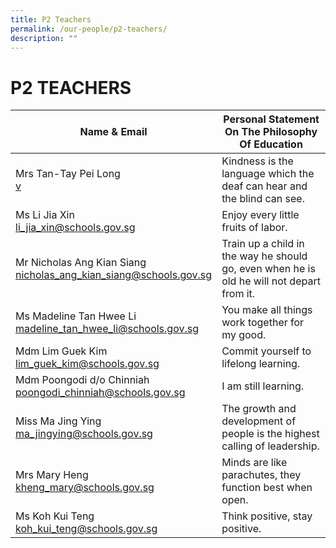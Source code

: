 ```yaml
---
title: P2 Teachers
permalink: /our-people/p2-teachers/
description: ""
---
```

# **P2 TEACHERS**

| Name & Email 	| Personal Statement On The Philosophy Of Education 	|
|---	|---	|
| Mrs Tan-Tay Pei Long <br>[v](mailto:tay_pei_long@schools.gov.sg) 	| Kindness is the language which the deaf can hear and the blind can see. 	|
| Ms Li Jia Xin<br>[li_jia_xin@schools.gov.sg](mailto:li_jia_xin@schools.gov.sg) 	| Enjoy every little fruits of labor. 	|
| Mr Nicholas Ang Kian Siang<br>[nicholas_ang_kian_siang@schools.gov.sg](mailto:nicholas_ang_kian_siang@schools.gov.sg) 	| Train up a child in the way he should go, even when he is old he will not depart from it.  	|
| Ms Madeline Tan Hwee Li<br>[madeline_tan_hwee_li@schools.gov.sg](mailto:madeline_tan_hwee_li@schools.gov.sg) 	| You make all things work together for my good.  	|
| Mdm Lim Guek Kim<br>[lim_guek_kim@schools.gov.sg](mailto:lim_guek_kim@schools.gov.sg) 	| Commit yourself to lifelong learning. 	|
| Mdm Poongodi d/o Chinniah<br>[poongodi_chinniah@schools.gov.sg](mailto:poongodi_chinniah@schools.gov.sg) 	|  I am still learning. 	|
| Miss Ma Jing Ying<br>[ma_jingying@schools.gov.sg](mailto:ma_jingying@schools.gov.sg) 	|  The growth and development of people is the highest calling of leadership. 	|
| Mrs Mary Heng <br>[kheng_mary@schools.gov.sg](mailto:kheng_mary@schools.gov.sg) 	| Minds are like parachutes, they function best when open. 	|
| Ms Koh Kui Teng <br>[koh_kui_teng@schools.gov.sg](mailto:koh_kui_teng@schools.gov.sg) 	| Think positive, stay positive. 	|
